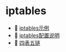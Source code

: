 # iptables

- 📄 [iptables示例](iptables/iptables示例.md)
- 📄 [iptables配置说明](iptables/iptables配置说明.md)
- 📄 [四表五链](iptables/四表五链.md)

‍
